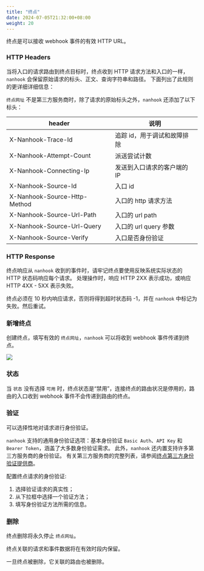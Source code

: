 ```yaml
---
title: "终点"
date: 2024-07-05T21:32:00+08:00
weight: 20
---
```


终点是可以接收 webhook 事件的有效 HTTP URL。

### HTTP Headers

当将入口的请求路由到终点目标时，终点收到 HTTP 请求方法和入口的一样，`nanhook` 会保留原始请求的标头、正文、查询字符串和路径。
下面列出了此规则的更详细详细信息：

`终点网址` 不是第三方服务商时，除了请求的原始标头之外，`nanhook` 还添加了以下标头：

<table>
  <thead>
    <tr>
      <th>header</th>
      <th>说明</th>
    </tr>
  </thead>
  <tbody>
    <tr>
        <td>X-Nanhook-Trace-Id</td>
        <td>追踪 id，用于调试和故障排除</td>
    </tr>
    <tr>
        <td>X-Nanhook-Attempt-Count</td>
        <td>派送尝试计数</td>
    </tr>
    <tr>
        <td>X-Nanhook-Connecting-Ip</td>
        <td>发送到入口请求的客户端的 IP</td>
    </tr>
    <tr>
        <td>X-Nanhook-Source-Id</td>
        <td>入口 id</td>
    </tr>
    <tr>
        <td>X-Nanhook-Source-Http-Method</td>
        <td>入口的 http 请求方法</td>
    </tr>
    <tr>
        <td>X-Nanhook-Source-Url-Path</td>
        <td>入口的 url path</td>
    </tr>
    <tr>
        <td>X-Nanhook-Source-Url-Query</td>
        <td>入口的 url query 参数</td>
    </tr>
    <tr>
        <td>X-Nanhook-Source-Verify</td>
        <td>入口是否身份验证</td>
    </tr>
  </tbody>
</table>

### HTTP Response

终点响应从 `nanhook` 收到的事件时，请牢记终点要使用反映系统实际状态的 HTTP 状态码响应每个请求。
处理操作时，响应 HTTP 2XX 表示成功，或响应 HTTP 4XX - 5XX 表示失败。

终点必须在 10 秒内响应请求，否则将得到超时状态码 -1，并在 `nanhook` 中标记为失败。然后重试。

### 新增终点

创建终点，填写有效的 `终点网址`，`nanhook` 可以将收到 webhook 事件传递到终点。

![](/docs/manual/new_endpoint.png)

### 状态

当 `状态` 没有选择 `可用` 时，终点状态是“禁用”，连接终点的路由状况是停用的，路由的入口收到 webhook 事件不会传递到路由的终点。

### 验证

可以选择性地对请求进行身份验证。

`nanhook` 支持的通用身份验证选项：基本身份验证 `Basic Auth`、`API Key` 和 `Bearer Token`，涵盖了大多数身份验证需求。
此外，`nanhook` 还内置支持许多第三方服务商的身份验证。
有关第三方服务商的完整列表，请参阅[终点第三方身份验证提供商](/docs/manual/authentication/#终点身份验证)。

配置终点请求的身份验证:

1. 选择验证请求的真实性；
2. 从下拉框中选择一个验证方法；
3. 填写身份验证方法所需的信息。

### 删除

终点删除将永久停止 `终点网址`。

终点关联的请求和事件数据将在有效时段内保留。

一旦终点被删除，它关联的路由也被删除。